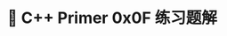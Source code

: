 <h1 align="center">📔 C++ Primer 0x0F 练习题解</h1>

































































